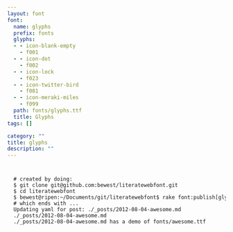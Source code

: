 ```yaml
--- 
layout: font
font: 
  name: glyphs
  prefix: fonts
  glyphs: 
  - - icon-blank-empty
    - f001
  - - icon-dot
    - f002
  - - icon-lock
    - f023
  - - icon-twitter-bird
    - f081
  - - icon-meraki-miles
    - f099
  path: fonts/glyphs.ttf
  title: Glyphs
tags: []

category: ""
title: glyphs
description: ""
---
```


<code>
<pre>
  # created by doing:
  $ git clone git@github.com:bewest/literatewebfont.git
  $ cd literatewebfont
  $ bewest@ripen:~/Documents/git/literatewebfont$ rake font:publish[glyphs] 
  # which ends with ...
  Updating yaml for post: ./_posts/2012-08-04-awesome.md
  ./_posts/2012-08-04-awesome.md
  ./_posts/2012-08-04-awesome.md has a demo of fonts/awesome.ttf

</pre>
</code>
